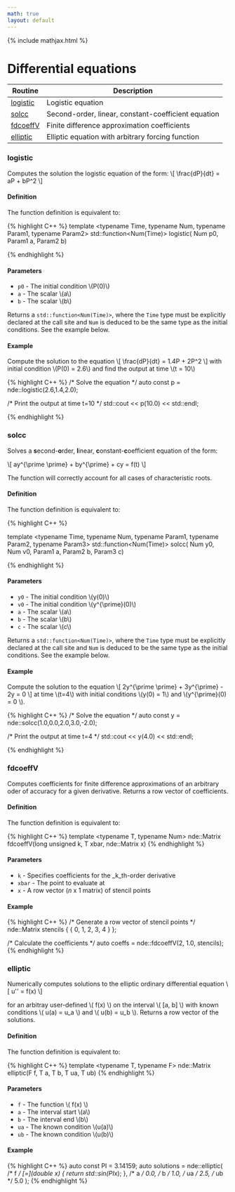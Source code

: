 ```yaml
---
math: true
layout: default
---
```


{% include mathjax.html %}


# Differential equations

| Routine | Description |
|---------|-------------|
| [logistic](#logistic)  | Logistic equation |
| [solcc](#solcc) | Second-order, linear, constant-coefficient equation |
| [fdcoeffV](#fdcoeffV) | Finite difference approximation coefficients |
| [elliptic](#elliptic) | Elliptic equation with arbitrary forcing function |

### logistic

Computes the solution the logistic equation of the form:
\\[ \frac{dP}{dt} = aP + bP^2 \\]

#### Definition
The function definition is equivalent to:

{% highlight C++ %}
template <typename Time,
          typename Num,
          typename Param1,
          typename Param2>
std::function<Num(Time)> logistic(
    Num p0,
    Param1 a, 
    Param2 b)

{% endhighlight %}

#### Parameters

* ``p0`` - The initial condition \\(P(0)\\)
* ``a`` - The scalar \\(a\\)
* ``b`` - The scalar \\(b\\)

Returns a ``std::function<Num(Time)>``, where the ``Time`` type must be explicitly declared at the call site and ``Num`` is deduced to be the same type as the initial conditions. See the example below.

#### Example

Compute the solution to the equation \\[ \frac{dP}{dt} = 1.4P + 2P^2 \\] with initial condition \\(P(0) = 2.6\\) and find the output at time \\(t = 10\\)

{% highlight C++ %}
/* Solve the equation */
auto const p = nde::logistic<double>(2.6,1.4,2.0);

/* Print the output at time t=10 */
std::cout << p(10.0) << std::endl;

{% endhighlight %}

### solcc

Solves a **s**econd-**o**rder, **l**inear, **c**onstant-**c**oefficient equation of the form:

\\[ ay^{\prime \prime} + by^{\prime} + cy = f(t) \\]

The function will correctly account for all cases of characteristic roots.

#### Definition

The function definition is equivalent to:

{% highlight C++ %}

template <typename Time,
          typename Num,
          typename Param1,
          typename Param2,
          typename Param3>
std::function<Num(Time)> solcc(
    Num y0,
    Num v0,
    Param1 a,
    Param2 b,
    Param3 c)

{% endhighlight %}

#### Parameters

* ``y0`` - The initial condition \\(y(0)\\)
* ``v0`` - The initial condition \\(y^{\prime}(0)\\)
* ``a`` - The scalar \\(a\\)
* ``b`` - The scalar \\(b\\)
* ``c`` - The scalar \\(c\\)

Returns a ``std::function<Num(Time)>``, where the ``Time`` type must be explicitly declared at the call site and ``Num`` is deduced to be the same type as the initial conditions. See the example below.

#### Example

Compute the solution to the equation \\[ 2y^{\prime \prime} + 3y^{\prime} - 2y = 0 \\] at time \\(t=4\\) with initial conditions \\(y(0) = 1\\) and \\(y^{\prime}(0) = 0 \\).

{% highlight C++ %}
/* Solve the equation */
auto const y = nde::solcc<double>(1.0,0.0,2.0,3.0,-2.0);

/* Print the output at time t=4 */
std::cout << y(4.0) << std::endl;

{% endhighlight %}

### fdcoeffV

Computes coefficients for finite difference approximations of an arbitrary oder of accuracy for a given derivative. Returns a row vector of coefficients. 

#### Definition

The function definition is equivalent to:

{% highlight C++ %}
template <typename T, typename Num>
nde::Matrix<Num> fdcoeffV(long unsigned k, T xbar, nde::Matrix<Num> x)
{% endhighlight %}

#### Parameters

* ``k`` - Specifies coefficients for the _k_th-order derivative
* ``xbar`` - The point to evaluate at
* ``x`` - A row vector (_n_ x 1 matrix) of stencil points

#### Example

{% highlight C++ %}
/* Generate a row vector of stencil points */
nde::Matrix<double> stencils { { 0, 1, 2, 3, 4 } };

/* Calculate the coefficients */
auto coeffs = nde::fdcoeffV(2, 1.0, stencils);
{% endhighlight %}


### elliptic

Numerically computes solutions to the elliptic ordinary differential equation
\\[ u'' = f(x) \\]

for an arbitray user-defined \\( f(x) \\) on the interval \\( \[a, b\] \\) with known conditions \\( u(a) = u_a \\) and \\( u(b) = u_b \\). Returns a row vector of the solutions.

#### Definition

The function definition is equivalent to:

{% highlight C++ %}
template <typename T, typename F>
nde::Matrix<T> elliptic(F f, T a, T b, T ua, T ub)
{% endhighlight %}

#### Parameters

* ``f`` - The function \\( f(x) \\)
* ``a`` - The interval start \\(a\\)
* ``b`` - The interval end \\(b\\)
* ``ua`` - The known condition \\(u(a)\\)
* ``ub`` - The known condition \\(u(b)\\)

#### Example

{% highlight C++ %}
auto const PI = 3.14159;
auto solutions = nde::elliptic(
         /* f  */  [=](double x) { return std::sin(PI*x); },
         /* a  */  0.0,
         /* b  */  1.0,
         /* ua */  2.5,
         /* ub */  5.0
                 );
{% endhighlight %}

